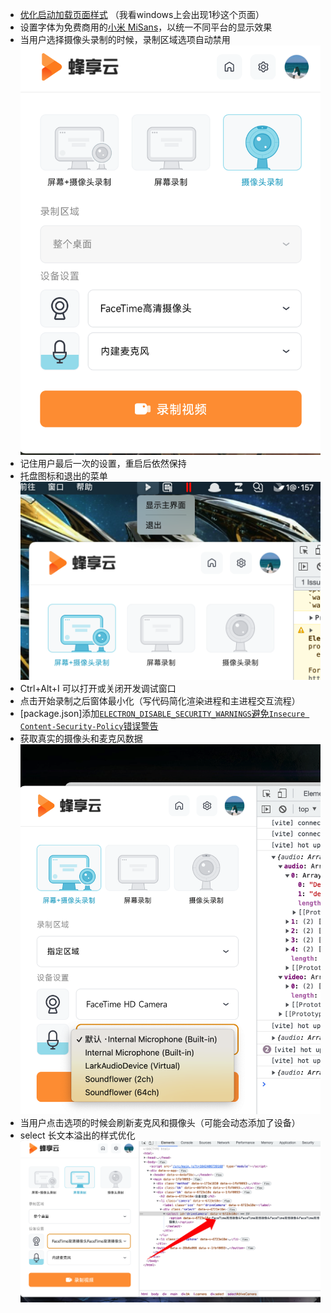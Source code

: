 * [优化启动加载页面样式](https://www.loom.com/share/2f50f1471140409f8ec100a295c42a5a) （我看windows上会出现1秒这个页面）
* 设置字体为免费商用的[小米 MiSans](https://web.vip.miui.com/page/info/mio/mio/detail?postId=33935854)，以统一不同平台的显示效果
* 当用户选择摄像头录制的时候，录制区域选项自动禁用
  ![](https://raw.githubusercontent.com/gcxfd/img/gh-pages/q9cSkO.png)
* 记住用户最后一次的设置，重启后依然保持
* 托盘图标和退出的菜单
  ![](https://raw.githubusercontent.com/gcxfd/img/gh-pages/Vo4dJd.png)
* Ctrl+Alt+I 可以打开或关闭开发调试窗口
* 点击开始录制之后窗体最小化（写代码简化渲染进程和主进程交互流程）
* [package.json]添加[`ELECTRON_DISABLE_SECURITY_WARNINGS`避免`Insecure Content-Security-Policy`错误警告](https://blog.csdn.net/hwytree/article/details/121287531)
* 获取真实的摄像头和麦克风数据 ![](https://raw.githubusercontent.com/gcxfd/img/gh-pages/VGopqw.png)
* 当用户点击选项的时候会刷新麦克风和摄像头（可能会动态添加了设备）
* select 长文本溢出的样式优化
  ![](https://raw.githubusercontent.com/gcxfd/img/gh-pages/nNa3iF.png)
